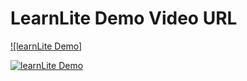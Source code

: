 # LearnLite Demo Video URL
[![learnLite Demo]](https://www.youtube.com/watch?v=PjVQQJW8_Uk&ab_channel=MeghnaMittal)

[![learnLite Demo](http://img.youtube.com/vi/PjVQQJW8_Uk/maxresdefault.jpg)](https://www.youtube.com/watch?v=PjVQQJW8_Uk&ab_channel=MeghnaMittal)